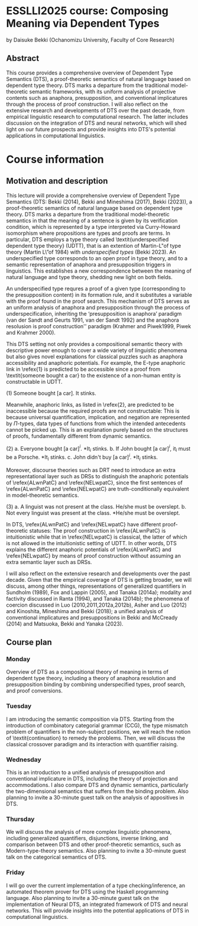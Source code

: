 # ESSLLI2025 course: Composing Meaning via Dependent Types

by Daisuke Bekki (Ochanomizu University, Faculty of Core Research)

## Abstract

This course provides a comprehensive overview of Dependent Type Semantics (DTS), a proof-theoretic semantics of natural language based on dependent type theory. DTS marks a departure from the traditional model-theoretic semantic frameworks, with its uniform analysis of projective contents such as anaphora, presupposition, and conventional implicatures through the process of proof construction. I will also reflect on the extensive research and developments of DTS over the past decade, from empirical linguistic research to computational research.  The latter includes discussion on the integration of DTS and neural networks, which will shed light on our future prospects and provide insights into DTS's potential applications in computational linguistics.

# Course information

## Motivation and description

This lecture will provide a comprehensive overview of Dependent Type Semantics (DTS: Bekki (2014), Bekki and Mineshima (2017), Bekki (2023)), a proof-theoretic semantics of natural language based on dependent type theory.  DTS marks a departure from the traditional model-theoretic semantics
in that the meaning of a sentence is given by its verification condition, which is represented by a type interpreted via Curry-Howard isomorphism where propositions are types and proofs are terms.
In particular, DTS employs a type theory called \textit{underspecified dependent type theory} (UDTT), that is an extention of Martin-L\"of type theory (Martin L\”of 1984) with *underspecified types* (Bekki 2023).  An underspecified type corresponds to an open proof in type theory, and to a semantic representation of anaphora and presupposition triggers in linguistics.  This establishes a new correspondence between the meaning of natural language and type theory, shedding new light on both fields.

An underspecified type requres a proof of a given type (corresponding to the presupposition content) in its formation rule, and it substitutes a variable with the proof found in the proof search.
This mechanism of DTS serves as an uniform analysis of anaphora and presupposition through the process of underspecification, inheriting the ‘presupposition is anaphora’ paradigm (van der Sandt and Geurts 1991, van der Sandt 1992) and the anaphora resolusion is proof construction'' paradigm (Krahmer and Piwek1999, Piwek and Krahmer 2000).

This DTS setting not only provides a compositional semantic theory with descriptive power enough to cover a wide variety of linguistic phenomena but also gives novel explanations for classical puzzles such as anaphora accessibility and anaphoric potentials.
For example, the E-type anaphoric link in \refex{1} is predicted to be accessible since a proof from \textit{someone bought a car} to the existence of a non-human entity is constructable in UDTT.

(1)  Someone bought [a car].  It stinks.

Meanwhile, anaphoric links, as listed in \refex{2}, are predicted to be inaccessible because the required proofs are not constructable:
This is because universal quantification, implication, and negation are represented by $\Pi$-types, data types of functions from which the intended antecedents cannot be picked up.  This is an explanation purely based on the structures of proofs, fundamentally different from dynamic semantics.

(2) a. Everyone bought [a car]$^i$.  *It$_i$ stinks.
     b. If John bought [a car]$^i$, it$_i$ must be a Porsche.  *It$_i$ stinks.
     c. John didn't buy [a car]$^i$.  *It$_i$ stinks.

Moreover, discourse theories such as DRT need to introduce an extra representational layer such as DRSs to distinguish the anaphoric potentials of \refex{ALwnPatC} and \refex{NELwpatC}, since the first sentences of \refex{ALwnPatC} and \refex{NELwpatC} are truth-conditionally equivalent in model-theoretic semantics.

(3) a. A linguist was not present at the class.  He/she must be overslept.
      b. Not every linguist was present at the class.  *He/she must be overslept.

In DTS, \refex{ALwnPatC} and \refex{NELwpatC} have different proof-theoretic statuses: The proof construction in \refex{ALwnPatC} is intuitionistic while that in \refex{NELwpatC} is classical, the latter of which is not allowed in the intuitionistic setting of UDTT.  In other words, DTS explains the different anaphoric potentials of \refex{ALwnPatC} and \refex{NELwpatC} by means of proof construction without assuming an extra semantic layer such as DRSs.

I will also reflect on the extensive research and developments over the past decade.
Given that the empirical coverage of DTS is getting broader, we will discuss, among other things, representations of generalized quantifiers in Sundholm (1989), Fox and Lappin (2005), and Tanaka (2014a); modality and factivity discussed in Ranta (1994), and Tanaka (2014b); the phenomena of coercion discussed in Luo (2010,2011,2012a,2012b), Asher and Luo (2012) and Kinoshita, Mineshima and Bekki (2018); a unified analysis of conventional implicatures and presuppositions in Bekki and McCready (2014) and Matsuoka, Bekki and Yanaka (2023).

## Course plan

### Monday

Overview of DTS as a compositional theory of meaning in terms of dependent type theory, including a theory of anaphora resolution and presupposition binding by combining underspecified types, proof search, and proof conversions.

### Tuesday

I am introducing the semantic composition via DTS. Starting from the introduction of combinatory categorial grammar (CCG), the type mismatch problem of quantifiers in the non-subject positions, we will reach the notion of \textit{continuation} to remedy the problems.  Then, we will discuss the classical crossover paradigm and its interaction with quantifier raising.

### Wednesday

This is an introduction to a unified analysis of presupposition and conventional implicature in DTS, including the theory of projection and accommodations.  I also compare DTS and dynamic semantics, particularly the two-dimensional semantics that suffers from the binding problem.  Also planning to invite a 30-minute guest talk on the analysis of appositives in DTS.

### Thursday

We will discuss the analysis of more complex linguistic phenomena, including generalized quantifiers, disjunctions, inverse linking, and comparison between DTS and other proof-theoretic semantics, such as Modern-type-theory semantics.  Also planning to invite a 30-minute guest talk on the categorical semantics of DTS.

### Friday

I will go over the current implementation of a type checking/inference, an automated theorem prover for DTS using the Haskell programming language.  Also planning to invite a 30-minute guest talk on the implementation of Neural DTS, an integrated framework of DTS and neural networks.  This will provide insights into the potential applications of DTS in computational linguistics.
